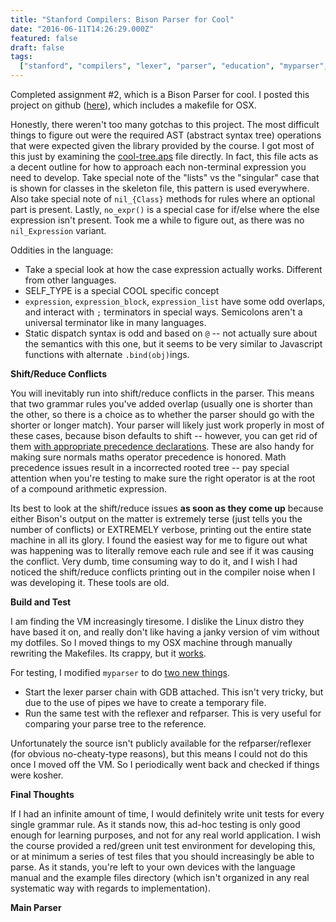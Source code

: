 ```yaml
---
title: "Stanford Compilers: Bison Parser for Cool"
date: "2016-06-11T14:26:29.000Z"
featured: false
draft: false
tags:
  ["stanford", "compilers", "lexer", "parser", "education", "myparser", "bison"]
---
```


Completed assignment #2, which is a Bison Parser for cool. I posted this project
on github ([here](https://github.com/jmoyers/cool-parser)), which includes a
makefile for OSX.

Honestly, there weren't too many gotchas to this project. The most difficult
things to figure out were the required AST (abstract syntax tree) operations
that were expected given the library provided by the course. I got most of this
just by examining the
[cool-tree.aps](https://github.com/jmoyers/cool-parser/blob/master/course/cool-tree.aps)
file directly. In fact, this file acts as a decent outline for how to approach
each non-terminal expression you need to develop. Take special note of the
"lists" vs the "singular" case that is shown for classes in the skeleton file,
this pattern is used everywhere. Also take special note of `nil_{Class}` methods
for rules where an optional part is present. Lastly, `no_expr()` is a special
case for if/else where the else expression isn't present. Took me a while to
figure out, as there was no `nil_Expression` variant.

Oddities in the language:

- Take a special look at how the case expression actually works. Different from
  other languages.
- SELF_TYPE is a special COOL specific concept
- `expression`, `expression_block`, `expression_list` have some odd overlaps,
  and interact with `;` terminators in special ways. Semicolons aren't a
  universal terminator like in many languages.
- Static dispatch syntax is odd and based on `@` -- not actually sure about the
  semantics with this one, but it seems to be very similar to Javascript
  functions with alternate `.bind(obj)`ings.

**Shift/Reduce Conflicts**

You will inevitably run into shift/reduce conflicts in the parser. This means
that two grammar rules you've added overlap (usually one is shorter than the
other, so there is a choice as to whether the parser should go with the shorter
or longer match). Your parser will likely just work properly in most of these
cases, because bison defaults to shift -- however, you can get rid of them
[with appropriate precedence declarations](http://www.gnu.org/software/bison/manual/html_node/Non-Operators.html#Non-Operators).
These are also handy for making sure normals maths operator precedence is
honored. Math precedence issues result in a incorrected rooted tree -- pay
special attention when you're testing to make sure the right operator is at the
root of a compound arithmetic expression.

Its best to look at the shift/reduce issues **as soon as they come up** because
either Bison's output on the matter is extremely terse (just tells you the
number of conflicts) or EXTREMELY verbose, printing out the entire state machine
in all its glory. I found the easiest way for me to figure out what was
happening was to literally remove each rule and see if it was causing the
conflict. Very dumb, time consuming way to do it, and I wish I had noticed the
shift/reduce conflicts printing out in the compiler noise when I was developing
it. These tools are old.

**Build and Test**

I am finding the VM increasingly tiresome. I dislike the Linux distro they have
based it on, and really don't like having a janky version of vim without my
dotfiles. So I moved things to my OSX machine through manually rewriting the
Makefiles. Its crappy, but it
[works](https://github.com/jmoyers/cool-parser/blob/master/Makefile).

For testing, I modified `myparser` to do
[two new things](https://github.com/jmoyers/cool-parser/blob/master/myparser).

- Start the lexer parser chain with GDB attached. This isn't very tricky, but
  due to the use of pipes we have to create a temporary file.
- Run the same test with the reflexer and refparser. This is very useful for
  comparing your parse tree to the reference.

Unfortunately the source isn't publicly available for the refparser/reflexer
(for obvious no-cheaty-type reasons), but this means I could not do this once I
moved off the VM. So I periodically went back and checked if things were kosher.

**Final Thoughts**

If I had an infinite amount of time, I would definitely write unit tests for
every single grammar rule. As it stands now, this ad-hoc testing is only good
enough for learning purposes, and not for any real world application. I wish the
course provided a red/green unit test environment for developing this, or at
minimum a series of test files that you should increasingly be able to parse. As
it stands, you're left to your own devices with the language manual and the
example files directory (which isn't organized in any real systematic way with
regards to implementation).

**Main Parser**

<script src="https://gist.github.com/jmoyers/6a2c63a42726846a53a4a2ca3ec97b0e.js?file=cool.y"></script>
